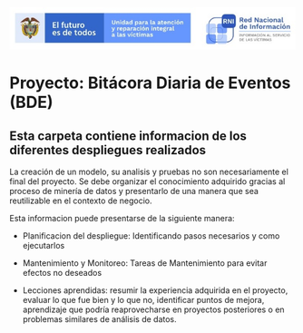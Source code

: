 <img src="/App/UnidadSrni.jpg" alt="Subdirección Red Nacional de Informacion"/>

# Proyecto: Bitácora Diaria de Eventos (BDE)

## Esta carpeta contiene informacion de los diferentes despliegues realizados


La creación de un modelo, su analisis y pruebas no son necesariamente el final del proyecto.
Se debe organizar el conocimiento adquirido gracias al proceso de minería de datos y presentarlo 
de una manera que sea reutilizable en el contexto de negocio. 

Esta informacion puede presentarse de la siguiente manera:

- Planificacion del despliegue:
  Identificando pasos necesarios y como ejecutarlos
  
- Mantenimiento y Monitoreo:
  Tareas de Mantenimiento para evitar efectos no deseados
  
- Lecciones aprendidas:
  resumir la experiencia adquirida en el proyecto, evaluar lo que fue bien y lo que no,
  identificar puntos de mejora, aprendizaje que podría reaprovecharse en proyectos posteriores
  o en problemas similares de análisis de datos.

